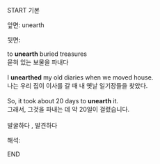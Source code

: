 START
기본

앞면:
unearth


뒷면:
<div>to <b>unearth</b> buried treasures </div><div>묻혀 있는 보물을 파내다</div><div><br></div><div><div>I <b>unearthed</b> my old diaries when we moved house. </div><div>나는 우리 집이 이사를 갈 때 내 옛날 일기장들을 찾았다.</div></div><div><br></div><div><div>So, it took about 20 days to <strong>unearth</strong> it. </div><div><div>그래서, 그것을 파내는 데 약 20일이 걸렸습니다.</div></div></div><div><br></div><div>발굴하다 , 발견하다</div>


해석:

END
